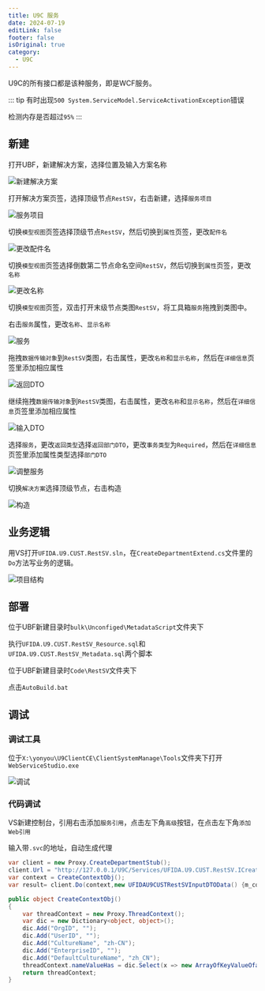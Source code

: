 ```yaml
---
title: U9C 服务
date: 2024-07-19
editLink: false
footer: false
isOriginal: true
category:
  - U9C
---
```


U9C的所有接口都是该种服务，即是WCF服务。

::: tip
有时出现`500 System.ServiceModel.ServiceActivationException`错误

检测内存是否超过`95%`
:::

## 新建

打开UBF，新建解决方案，选择位置及输入方案名称

![新建解决方案](https://image.ilyl.life:8443/yonyou/u9c/interface/services/services1.png)

打开解决方案页签，选择顶级节点`RestSV`，右击新建，选择`服务项目`

![服务项目](https://image.ilyl.life:8443/yonyou/u9c/interface/services/services2.png)

切换`模型视图`页签选择顶级节点`RestSV`，然后切换到`属性`页签，更改`配件名`

![更改配件名](https://image.ilyl.life:8443/yonyou/u9c/interface/services/services3.gif)

切换`模型视图`页签选择倒数第二节点命名空间`RestSV`，然后切换到`属性`页签，更改`名称`

![更改名称](https://image.ilyl.life:8443/yonyou/u9c/interface/services/services4.gif)

切换`模型视图`页签，双击打开末级节点类图`RestSV`，将工具箱`服务`拖拽到类图中。

右击`服务`属性，更改`名称`、`显示名称`

![服务](https://image.ilyl.life:8443/yonyou/u9c/interface/services/services5.png)

拖拽`数据传输对象`到`RestSV`类图，右击属性，更改`名称`和`显示名称`，然后在`详细信息`页签里添加相应属性

![返回DTO](https://image.ilyl.life:8443/yonyou/u9c/interface/services/services6.png)

继续拖拽`数据传输对象`到`RestSV`类图，右击属性，更改`名称`和`显示名称`，然后在`详细信息`页签里添加相应属性

![输入DTO](https://image.ilyl.life:8443/yonyou/u9c/interface/services/services7.png)

选择`服务`，更改`返回类型`选择`返回部门DTO`，更改`事务类型`为`Required`，然后在`详细信息`页签里添加属性类型选择`部门DTO`

![调整服务](https://image.ilyl.life:8443/yonyou/u9c/interface/services/services8.png)

切换`解决方案`选择顶级节点，右击构造

![构造](https://image.ilyl.life:8443/yonyou/u9c/interface/services/services9.png)

## 业务逻辑

用VS打开`UFIDA.U9.CUST.RestSV.sln`，在`CreateDepartmentExtend.cs`文件里的`Do`方法写业务的逻辑。

![项目结构](https://image.ilyl.life:8443/yonyou/u9c/interface/services/services10.png)

## 部署

位于UBF新建目录时`bulk\Unconfiged\MetadataScript`文件夹下

执行`UFIDA.U9.CUST.RestSV_Resource.sql`和`UFIDA.U9.CUST.RestSV_Metadata.sql`两个脚本

位于UBF新建目录时`Code\RestSV`文件夹下

点击`AutoBuild.bat`

## 调试

### 调试工具

位于`X:\yonyou\U9ClientCE\ClientSystemManage\Tools`文件夹下打开`WebServiceStudio.exe`

![调试](https://image.ilyl.life:8443/yonyou/u9c/interface/services/services11.gif)

### 代码调试

VS新建控制台，引用右击添加`服务引用`，点击左下角`高级`按钮，在点击左下角`添加Web引用`

输入带`.svc`的地址，自动生成代理

```cs
var client = new Proxy.CreateDepartmentStub();
client.Url = "http://127.0.0.1/U9C/Services/UFIDA.U9.CUST.RestSV.ICreateDepartment.svc";
var context = CreateContextObj();
var result= client.Do(context,new UFIDAU9CUSTRestSVInputDTOData() {m_code="006",m_name="质量部门"},out MessageBase[] msg);

public object CreateContextObj()
{
    var threadContext = new Proxy.ThreadContext();
    var dic = new Dictionary<object, object>();
    dic.Add("OrgID", "");
    dic.Add("UserID", "");
    dic.Add("CultureName", "zh-CN");
    dic.Add("EnterpriseID", "");
    dic.Add("DefaultCultureName", "zh_CN");
    threadContext.nameValueHas = dic.Select(x => new ArrayOfKeyValueOfanyTypeanyTypeKeyValueOfanyTypeanyType() { Key=x.Key,Value=x.Value}).ToArray();
    return threadContext;
}
```